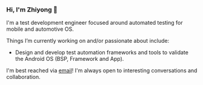 ### Hi, I'm Zhiyong 👋

I'm a test development engineer focused around automated testing for mobile and automotive OS.

Things I’m currently working on and/or passionate about include:

- Design and develop test automation frameworks and tools to validate the Android OS (BSP, Framework and App).

I'm best reached via [email](mailto:zhiyongzg@gmail.com)! I'm always open to interesting conversations and collaboration.
